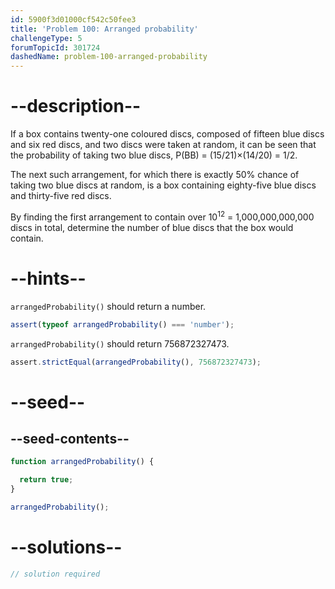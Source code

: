 ```yaml
---
id: 5900f3d01000cf542c50fee3
title: 'Problem 100: Arranged probability'
challengeType: 5
forumTopicId: 301724
dashedName: problem-100-arranged-probability
---
```


# --description--

If a box contains twenty-one coloured discs, composed of fifteen blue discs and six red discs, and two discs were taken at random, it can be seen that the probability of taking two blue discs, P(BB) = (15/21)×(14/20) = 1/2.

The next such arrangement, for which there is exactly 50% chance of taking two blue discs at random, is a box containing eighty-five blue discs and thirty-five red discs.

By finding the first arrangement to contain over 10<sup>12</sup> = 1,000,000,000,000 discs in total, determine the number of blue discs that the box would contain.

# --hints--

`arrangedProbability()` should return a number.

```js
assert(typeof arrangedProbability() === 'number');
```

`arrangedProbability()` should return 756872327473.

```js
assert.strictEqual(arrangedProbability(), 756872327473);
```

# --seed--

## --seed-contents--

```js
function arrangedProbability() {

  return true;
}

arrangedProbability();
```

# --solutions--

```js
// solution required
```